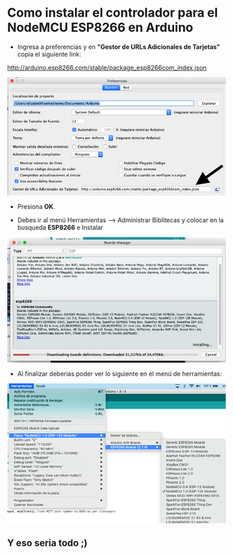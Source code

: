 # Como instalar el controlador para el NodeMCU ESP8266 en Arduino

- Ingresa a preferencias y en **"Gestor de URLs Adicionales de Tarjetas"** copia el siguiente link: 

http://arduino.esp8266.com/stable/package_esp8266com_index.json

!["Carpeta Data"](imagen/nodeMCU_Controlador.png)

- Presiona **OK**. 

- Debes ir al menú Herramientas --> Administrar Biblitecas y colocar en la busqueda **ESP8266** e Instalar

!["Carpeta Data"](imagen/ESP8266.jpg)


- Al finalizar deberias poder ver lo siguiente en el menú de herramientas: 

!["Carpeta Data"](imagen/nodeMCU_Controlador_2.png)



## Y eso seria todo ;)

